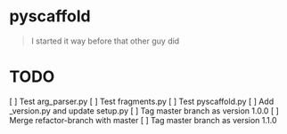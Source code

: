 # pyscaffold
> I started it way before that other guy did

# TODO
[ ] Test arg_parser.py
[ ] Test fragments.py
[ ] Test pyscaffold.py
[ ] Add _version.py and update setup.py
[ ] Tag master branch as version 1.0.0
[ ] Merge refactor-branch with master
[ ] Tag master branch as version 1.1.0